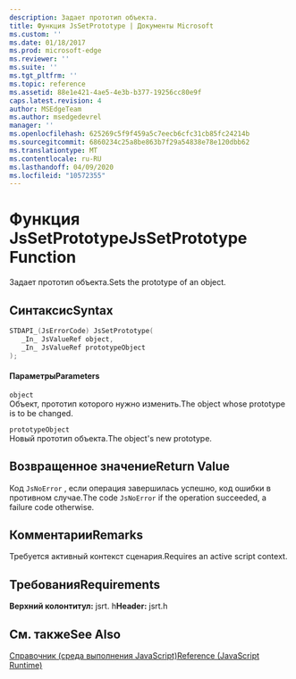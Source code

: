 ```yaml
---
description: Задает прототип объекта.
title: Функция JsSetPrototype | Документы Microsoft
ms.custom: ''
ms.date: 01/18/2017
ms.prod: microsoft-edge
ms.reviewer: ''
ms.suite: ''
ms.tgt_pltfrm: ''
ms.topic: reference
ms.assetid: 88e1e421-4ae5-4e3b-b377-19256cc80e9f
caps.latest.revision: 4
author: MSEdgeTeam
ms.author: msedgedevrel
manager: ''
ms.openlocfilehash: 625269c5f9f459a5c7eecb6cfc31cb85fc24214b
ms.sourcegitcommit: 6860234c25a8be863b7f29a54838e78e120dbb62
ms.translationtype: MT
ms.contentlocale: ru-RU
ms.lasthandoff: 04/09/2020
ms.locfileid: "10572355"
---
```

# <span data-ttu-id="c5fca-103">Функция JsSetPrototype</span><span class="sxs-lookup"><span data-stu-id="c5fca-103">JsSetPrototype Function</span></span>
<span data-ttu-id="c5fca-104">Задает прототип объекта.</span><span class="sxs-lookup"><span data-stu-id="c5fca-104">Sets the prototype of an object.</span></span>  
  
## <span data-ttu-id="c5fca-105">Синтаксис</span><span class="sxs-lookup"><span data-stu-id="c5fca-105">Syntax</span></span>  
  
```cpp  
STDAPI_(JsErrorCode) JsSetPrototype(  
   _In_ JsValueRef object,  
   _In_ JsValueRef prototypeObject  
);  
```  
  
#### <span data-ttu-id="c5fca-106">Параметры</span><span class="sxs-lookup"><span data-stu-id="c5fca-106">Parameters</span></span>  
 `object`  
 <span data-ttu-id="c5fca-107">Объект, прототип которого нужно изменить.</span><span class="sxs-lookup"><span data-stu-id="c5fca-107">The object whose prototype is to be changed.</span></span>  
  
 `prototypeObject`  
 <span data-ttu-id="c5fca-108">Новый прототип объекта.</span><span class="sxs-lookup"><span data-stu-id="c5fca-108">The object's new prototype.</span></span>  
  
## <span data-ttu-id="c5fca-109">Возвращенное значение</span><span class="sxs-lookup"><span data-stu-id="c5fca-109">Return Value</span></span>  
 <span data-ttu-id="c5fca-110">Код `JsNoError` , если операция завершилась успешно, код ошибки в противном случае.</span><span class="sxs-lookup"><span data-stu-id="c5fca-110">The code `JsNoError` if the operation succeeded, a failure code otherwise.</span></span>  
  
## <span data-ttu-id="c5fca-111">Комментарии</span><span class="sxs-lookup"><span data-stu-id="c5fca-111">Remarks</span></span>  
 <span data-ttu-id="c5fca-112">Требуется активный контекст сценария.</span><span class="sxs-lookup"><span data-stu-id="c5fca-112">Requires an active script context.</span></span>  
  
## <span data-ttu-id="c5fca-113">Требования</span><span class="sxs-lookup"><span data-stu-id="c5fca-113">Requirements</span></span>  
 <span data-ttu-id="c5fca-114">**Верхний колонтитул:** jsrt. h</span><span class="sxs-lookup"><span data-stu-id="c5fca-114">**Header:** jsrt.h</span></span>  
  
## <span data-ttu-id="c5fca-115">См. также</span><span class="sxs-lookup"><span data-stu-id="c5fca-115">See Also</span></span>  
 [<span data-ttu-id="c5fca-116">Справочник (среда выполнения JavaScript)</span><span class="sxs-lookup"><span data-stu-id="c5fca-116">Reference (JavaScript Runtime)</span></span>](../chakra-hosting/reference-javascript-runtime.md)